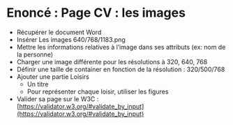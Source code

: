 # Enoncé : Page CV : les images

- Récupérer le document Word
- Insérer Les images 640/768/1183.png
- Mettre les informations relatives à l’image dans ses attributs (ex: nom de la personne)
- Charger une image différente pour les résolutions à 320, 640, 768
- Définir une taille de container en fonction de la résolution : 320/500/768
- Ajouter une partie Loisirs
  - Un titre
  - Pour représenter chaque loisir, utiliser les figures
- Valider sa page sur le W3C : [https://validator.w3.org/#validate_by_input](https://validator.w3.org/#validate_by_input)
